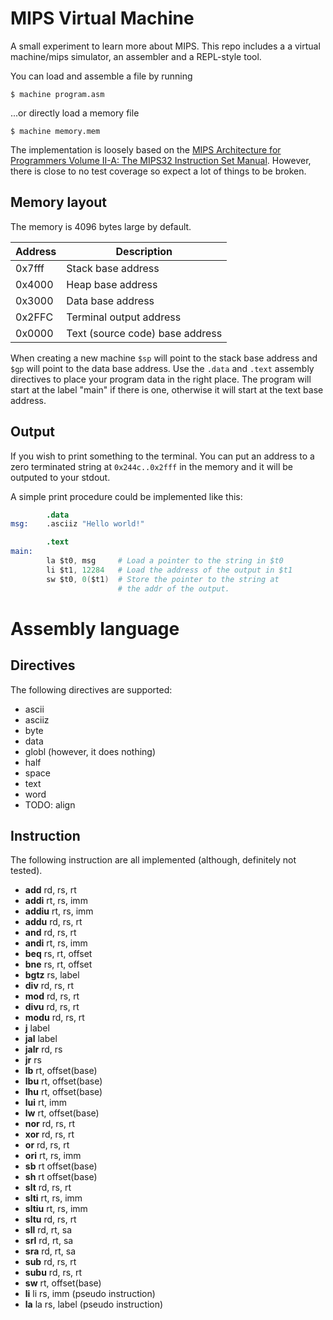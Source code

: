 # MIPS Virtual Machine
A small experiment to learn more about MIPS. This repo includes a
a virtual machine/mips simulator, an assembler and a REPL-style tool.

You can load and assemble a file by running
```
$ machine program.asm
```

...or directly load a memory file
```
$ machine memory.mem
```

The implementation is loosely based on the [MIPS Architecture for Programmers
Volume II-A: The MIPS32 Instruction
Set Manual](https://s3-eu-west-1.amazonaws.com/downloads-mips/documents/MD00086-2B-MIPS32BIS-AFP-6.06.pdf). However, there is close to no 
test coverage so expect a lot of things to be broken.

## Memory layout
The memory is 4096 bytes large by default.

| Address | Description                     |
|---------|---------------------------------|
| 0x7fff  | Stack base address              |
| 0x4000  | Heap base address               |
| 0x3000  | Data base address               |
| 0x2FFC  | Terminal output address         |
| 0x0000  | Text (source code) base address |

When creating a new machine `$sp` will point to the stack base address and `$gp` will point to the data base address. Use the `.data` and `.text` assembly directives to place your program data in the right place. The program will start at the label "main" if there is one, otherwise it will start at the text base address.

## Output
If you wish to print something to the terminal. You can put an address to a zero terminated string at `0x244c..0x2fff` in the 
memory and it will be outputed to your stdout.

A simple print procedure could be implemented like this:
```s
        .data
msg:    .asciiz "Hello world!"

        .text 
main:
        la $t0, msg     # Load a pointer to the string in $t0 
        li $t1, 12284   # Load the address of the output in $t1
        sw $t0, 0($t1)  # Store the pointer to the string at 
                        # the addr of the output. 
```

# Assembly language
## Directives
The following directives are supported:
* ascii
* asciiz
* byte
* data
* globl (however, it does nothing)
* half
* space
* text
* word
* TODO: align

## Instruction
The following instruction are all implemented (although, definitely not tested).
* **add** rd, rs, rt
* **addi** rt, rs, imm
* **addiu** rt, rs, imm
* **addu** rd, rs, rt
* **and** rd, rs, rt
* **andi** rt, rs, imm
* **beq** rs, rt, offset
* **bne** rs, rt, offset
* **bgtz** rs, label
* **div** rd, rs, rt
* **mod** rd, rs, rt
* **divu** rd, rs, rt
* **modu** rd, rs, rt
* **j** label
* **jal** label
* **jalr** rd, rs
* **jr** rs
* **lb** rt, offset(base)
* **lbu** rt, offset(base)
* **lhu** rt, offset(base)
* **lui** rt, imm
* **lw** rt, offset(base)
* **nor** rd, rs, rt
* **xor** rd, rs, rt
* **or** rd, rs, rt
* **ori** rt, rs, imm
* **sb** rt offset(base)
* **sh** rt offset(base)
* **slt** rd, rs, rt
* **slti** rt, rs, imm
* **sltiu** rt, rs, imm
* **sltu** rd, rs, rt
* **sll** rd, rt, sa
* **srl** rd, rt, sa
* **sra** rd, rt, sa
* **sub** rd, rs, rt
* **subu** rd, rs, rt
* **sw** rt, offset(base)
* **li** li rs, imm (pseudo instruction)
* **la** la rs, label (pseudo instruction)
